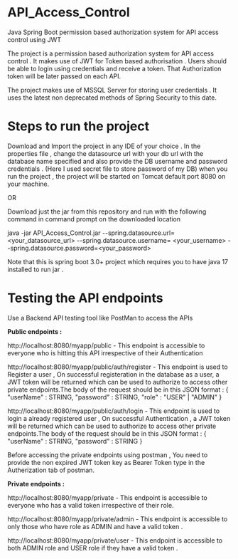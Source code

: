 # API_Access_Control
Java Spring Boot permission based authorization system for API access control using JWT

The project is a permission based authorization system for API access control . It makes use of JWT for Token based authorisation . 
Users should be able to login using credentials and receive a token. That Authorization token will be later passed on each API. 

The project makes use of MSSQL Server for storing user credentials . It uses the latest non deprecated methods of Spring Security to this date.

# Steps to run the project 

Download and Import the project in any IDE of your choice .
In the properties file , change the datasource url with your db url with the database name specified and also provide the DB username and password credentials . (Here I used secret file to store password of my DB)
when you run the project , the project will be started on Tomcat default port 8080 on your machine. 

OR

Download just the jar from this repository and run with the following command in command prompt on the downloaded location 

java -jar API_Access_Control.jar --spring.datasource.url= <your_datasource_url> --spring.datasource.username= <your_username> --spring.datasource.password=<your_password>

Note that this is spring boot 3.0+ project which requires you to have java 17 installed to run jar . 


# Testing the API endpoints

Use a Backend API testing tool like PostMan to access the APIs

<b>Public endpoints : </b>

http://localhost:8080/myapp/public  - This endpoint is accessible to everyone who is hitting this API irrespective of their Authentication

http://localhost:8080/myapp/public/auth/register - This endpoint is used to Register a user , On successful registeration  in the database as a user, a JWT token will be returned which can be used to authorize to access other private endpoints.The body of the request should be in this JSON format :
{
    "userName" : STRING,
    "password" : STRING,
    "role" : "USER" | "ADMIN"
}

http://localhost:8080/myapp/public/auth/login - This endpoint is used to login a already registered user , On successful Authentication , a JWT token will be returned which can be used to authorize to access other private endpoints.The body of the request should be in this JSON format :
{
    "userName" : STRING,
    "password" : STRING    }

Before accessing the private endpoints using postman , You need to provide the non expired JWT token key as Bearer Token type in the Autherization tab of postman.

<b>Private endpoints : </b>

http://localhost:8080/myapp/private - This endpoint is accessible to everyone who has a valid token irrespective of their role.

http://localhost:8080/myapp/private/admin - This endpoint is accessible to only those who have role as ADMIN and have a valid token . 

http://localhost:8080/myapp/private/user - This endpoint is accessible to both ADMIN role and USER role if they have a valid token . 
